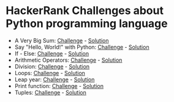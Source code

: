 # HackerRank Challenges about Python programming language

- A Very Big Sum: [Challenge](https://www.hackerrank.com/challenges/a-very-big-sum/problem) - [Solution](https://github.com/monoprosito/hackerrank_challenges/tree/master/Python/a_very_big_sum)
- Say "Hello, World!" with Python: [Challenge](https://www.hackerrank.com/challenges/py-hello-world/problem) - [Solution](https://github.com/monoprosito/hackerrank_challenges/tree/master/Python/say_hello_world_with_python)
- If - Else: [Challenge](https://www.hackerrank.com/challenges/py-if-else/problem) - [Solution](https://github.com/monoprosito/hackerrank_challenges/tree/master/Python/python_if_else)
- Arithmetic Operators: [Challenge](https://www.hackerrank.com/challenges/python-arithmetic-operators/problem) - [Solution](https://github.com/monoprosito/hackerrank_challenges/tree/master/Python/arithmetic_operators)
- Division: [Challenge](https://www.hackerrank.com/challenges/python-division/problem) - [Solution](https://github.com/monoprosito/hackerrank_challenges/tree/master/Python/python_division)
- Loops: [Challenge](https://www.hackerrank.com/challenges/python-loops/problem) - [Solution](https://github.com/monoprosito/hackerrank_challenges/tree/master/Python/loops)
- Leap year: [Challenge](https://www.hackerrank.com/challenges/write-a-function/problem) - [Solution](https://github.com/monoprosito/hackerrank_challenges/tree/master/Python/is_a_leap_year)
- Print function: [Challenge](https://www.hackerrank.com/challenges/python-print/problem) - [Solution](https://github.com/monoprosito/hackerrank_challenges/tree/master/Python/print_function)
- Tuples: [Challenge](https://www.hackerrank.com/challenges/python-tuples/problem) - [Solution](https://github.com/monoprosito/hackerrank_challenges/tree/master/Python/tuples)
